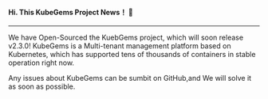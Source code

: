 #### Hi. This KubeGems Project News！ 📝

---

We have Open-Sourced the KuebGems project, which will soon release v2.3.0!
KubeGems is a Multi-tenant management platform based on Kubernetes, which has supported tens of thousands of containers in stable operation right now.

Any issues about KubeGems can be sumbit on GitHub,and We will solve it as soon as possible.
